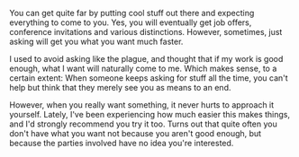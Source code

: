 

You can get quite far by putting cool stuff out there and expecting everything to come to you. Yes, you will
eventually get job offers, conference invitations and various distinctions. However, sometimes, just asking
will get you what you want much faster.

I used to avoid asking like the plague, and thought that if my work is good enough, what I want will naturally
come to me. Which makes sense, to a certain extent: When someone keeps asking for stuff all the time, you
can't help but think that they merely see you as means to an end.

However, when you really want something, it never hurts to approach it yourself. Lately, I've been
experiencing how much easier this makes things, and I'd strongly recommend you try it too. Turns out that
quite often you don't have what you want not because you aren't good enough, but because the parties involved
have no idea you're interested.